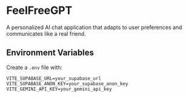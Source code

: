 # FeelFreeGPT

A personalized AI chat application that adapts to user preferences and communicates like a real friend.

## Environment Variables

Create a `.env` file with:

```env
VITE_SUPABASE_URL=your_supabase_url
VITE_SUPABASE_ANON_KEY=your_supabase_anon_key
VITE_GEMINI_API_KEY=your_gemini_api_key